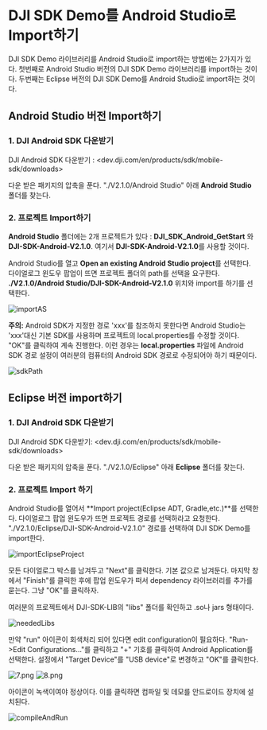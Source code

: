 # DJI SDK Demo를 Android Studio로 Import하기

<!-- toc -->

DJI SDK Demo 라이브러리를 Android Studio로 import하는 방법에는 2가지가 있다. 첫번째로 Android Studio 버전의 DJI SDK Demo 라이브러리를 import하는 것이다. 두번째는 Eclipse 버전의 DJI SDK Demo를 Android Studio로 import하는 것이다.


## Android Studio 버전 Import하기

### 1. DJI Android SDK 다운받기
DJI Android SDK 다운받기 : <dev.dji.com/en/products/sdk/mobile-sdk/downloads>

다운 받은 패키지의 압축을 푼다. "./V2.1.0/Android Studio" 아래 **Android Studio** 폴더를 찾는다.

### 2. 프로젝트 Import하기

**Android Studio** 폴더에는 2개 프로젝트가 있다 : **DJI_SDK_Android_GetStart** 와 **DJI-SDK-Android-V2.1.0**. 여기서 **DJI-SDK-Android-V2.1.0**를 사용할 것이다.

Android Studio를 열고 **Open an existing Android Studio project**를 선택한다. 다이얼로그 윈도우 팝업이 뜨면 프로젝트 폴더의 path를 선택을 요구한다. **./V2.1.0/Android Studio/DJI-SDK-Android-V2.1.0** 위치와 import를 하기를 선택한다.

![importAS](../../images/Android/AndroidStudioMigration/importAS.png)

 **주의:** Android SDK가 지정한 경로 'xxx'를 참조하지 못한다면 Android Studio는 'xxx'대신 기본 SDK를 사용하며 프로젝트의 local.properties를 수정할 것이다. "OK"를 클릭하여 계속 진행한다. 이런 경우는 **local.properties** 파일에 Android SDK 경로 설정이 여러분의 컴퓨터의 Android SDK 경로로 수정되어야 하기 때문이다.
 
![sdkPath](../../images/Android/AndroidStudioMigration/sdkPath.png)


## Eclipse 버전 import하기

### 1. DJI Android SDK 다운받기
DJI Android SDK 다운받기: <dev.dji.com/en/products/sdk/mobile-sdk/downloads>

다운 받은 패키지의 압축을 푼다. "./V2.1.0/Eclipse" 아래 **Eclipse**  폴더를 찾는다.


### 2. 프로젝트 Import 하기

Android Studio를 열어서 **Import project(Eclipse ADT, Gradle,etc.)**를 선택한다. 다이얼로그 팝업 윈도우가 뜨면 프로젝트 경로를 선택하라고 요청한다. "./V2.1.0/Eclipse/DJI-SDK-Android-V2.1.0" 경로를 선택하여 DJI SDK Demo를 import한다.

![importEclipseProject](../../images/Android/AndroidStudioMigration/importEclipseProject.png)

모든 다이얼로그 박스를 남겨두고 "Next"를 클릭한다. 기본 값으로 남겨둔다. 마지막 창에서 "Finish"를 클릭한 후에 팝업 윈도우가 떠서 dependency 라이브러리를 추가를 묻는다. 그냥 "OK"를 클릭하자.

여러분의 프로젝트에서 DJI-SDK-LIB의 "libs" 폴더를 확인하고 .so나 jars 형태이다.

![neededLibs](../../images/Android/AndroidStudioMigration/neededLibs.png)

만약 "run" 아이콘이 회색처리 되어 있다면 edit configuration이 필요하다. "Run->Edit Configurations..."를 클릭하고 "+" 기호를 클릭하여 Android Application를 선택한다. 설정에서 "Target Device"를 "USB device"로 변경하고 "OK"를 클릭한다.

![7.png](../../images/Android/AndroidStudioMigration/7.png)
![8.png](../../images/Android/AndroidStudioMigration/8.png)

아이콘이 녹색이여야 정상이다. 이를 클릭하면 컴파일 및 데모를 안드로이드 장치에 설치된다.

![compileAndRun](../../images/Android/AndroidStudioMigration/compileAndRun.png)


